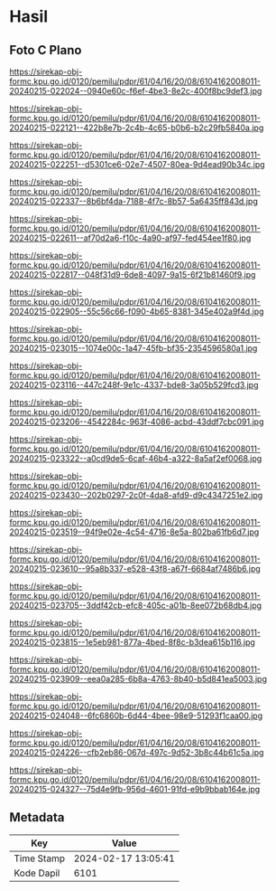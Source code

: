 # Hasil

## Foto C Plano

https://sirekap-obj-formc.kpu.go.id/0120/pemilu/pdpr/61/04/16/20/08/6104162008011-20240215-022024--0940e60c-f6ef-4be3-8e2c-400f8bc9def3.jpg

https://sirekap-obj-formc.kpu.go.id/0120/pemilu/pdpr/61/04/16/20/08/6104162008011-20240215-022121--422b8e7b-2c4b-4c65-b0b6-b2c29fb5840a.jpg

https://sirekap-obj-formc.kpu.go.id/0120/pemilu/pdpr/61/04/16/20/08/6104162008011-20240215-022251--d5301ce6-02e7-4507-80ea-9d4ead90b34c.jpg

https://sirekap-obj-formc.kpu.go.id/0120/pemilu/pdpr/61/04/16/20/08/6104162008011-20240215-022337--8b6bf4da-7188-4f7c-8b57-5a6435ff843d.jpg

https://sirekap-obj-formc.kpu.go.id/0120/pemilu/pdpr/61/04/16/20/08/6104162008011-20240215-022611--af70d2a6-f10c-4a90-af97-fed454ee1f80.jpg

https://sirekap-obj-formc.kpu.go.id/0120/pemilu/pdpr/61/04/16/20/08/6104162008011-20240215-022817--048f31d9-6de8-4097-9a15-6f21b81460f9.jpg

https://sirekap-obj-formc.kpu.go.id/0120/pemilu/pdpr/61/04/16/20/08/6104162008011-20240215-022905--55c56c66-f090-4b65-8381-345e402a9f4d.jpg

https://sirekap-obj-formc.kpu.go.id/0120/pemilu/pdpr/61/04/16/20/08/6104162008011-20240215-023015--1074e00c-1a47-45fb-bf35-2354596580a1.jpg

https://sirekap-obj-formc.kpu.go.id/0120/pemilu/pdpr/61/04/16/20/08/6104162008011-20240215-023116--447c248f-9e1c-4337-bde8-3a05b529fcd3.jpg

https://sirekap-obj-formc.kpu.go.id/0120/pemilu/pdpr/61/04/16/20/08/6104162008011-20240215-023206--4542284c-963f-4086-acbd-43ddf7cbc091.jpg

https://sirekap-obj-formc.kpu.go.id/0120/pemilu/pdpr/61/04/16/20/08/6104162008011-20240215-023322--a0cd9de5-6caf-46b4-a322-8a5af2ef0068.jpg

https://sirekap-obj-formc.kpu.go.id/0120/pemilu/pdpr/61/04/16/20/08/6104162008011-20240215-023430--202b0297-2c0f-4da8-afd9-d9c4347251e2.jpg

https://sirekap-obj-formc.kpu.go.id/0120/pemilu/pdpr/61/04/16/20/08/6104162008011-20240215-023519--94f9e02e-4c54-4716-8e5a-802ba61fb6d7.jpg

https://sirekap-obj-formc.kpu.go.id/0120/pemilu/pdpr/61/04/16/20/08/6104162008011-20240215-023610--95a8b337-e528-43f8-a67f-6684af7486b6.jpg

https://sirekap-obj-formc.kpu.go.id/0120/pemilu/pdpr/61/04/16/20/08/6104162008011-20240215-023705--3ddf42cb-efc8-405c-a01b-8ee072b68db4.jpg

https://sirekap-obj-formc.kpu.go.id/0120/pemilu/pdpr/61/04/16/20/08/6104162008011-20240215-023815--1e5eb981-877a-4bed-8f8c-b3dea615b116.jpg

https://sirekap-obj-formc.kpu.go.id/0120/pemilu/pdpr/61/04/16/20/08/6104162008011-20240215-023909--eea0a285-6b8a-4763-8b40-b5d841ea5003.jpg

https://sirekap-obj-formc.kpu.go.id/0120/pemilu/pdpr/61/04/16/20/08/6104162008011-20240215-024048--6fc6860b-6d44-4bee-98e9-51293f1caa00.jpg

https://sirekap-obj-formc.kpu.go.id/0120/pemilu/pdpr/61/04/16/20/08/6104162008011-20240215-024226--cfb2eb86-067d-497c-9d52-3b8c44b61c5a.jpg

https://sirekap-obj-formc.kpu.go.id/0120/pemilu/pdpr/61/04/16/20/08/6104162008011-20240215-024327--75d4e9fb-956d-4601-91fd-e9b9bbab164e.jpg


## Metadata

| Key        | Value               |
| ---------- | ------------------- |
| Time Stamp | 2024-02-17 13:05:41 |
| Kode Dapil | 6101                |



